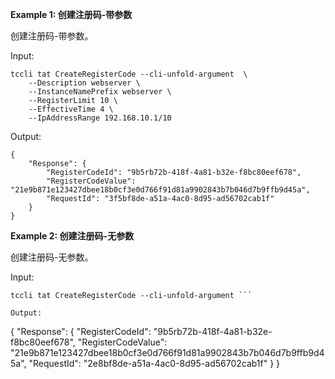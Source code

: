 **Example 1: 创建注册码-带参数**

创建注册码-带参数。

Input: 

```
tccli tat CreateRegisterCode --cli-unfold-argument  \
    --Description webserver \
    --InstanceNamePrefix webserver \
    --RegisterLimit 10 \
    --EffectiveTime 4 \
    --IpAddressRange 192.168.10.1/10
```

Output: 
```
{
    "Response": {
        "RegisterCodeId": "9b5rb72b-418f-4a81-b32e-f8bc80eef678",
        "RegisterCodeValue": "21e9b871e123427dbee18b0cf3e0d766f91d81a9902843b7b046d7b9ffb9d45a",
        "RequestId": "3f5bf8de-a51a-4ac0-8d95-ad56702cab1f"
    }
}
```

**Example 2: 创建注册码-无参数**

创建注册码-无参数。

Input: 

```
tccli tat CreateRegisterCode --cli-unfold-argument ```

Output: 
```
{
    "Response": {
        "RegisterCodeId": "9b5rb72b-418f-4a81-b32e-f8bc80eef678",
        "RegisterCodeValue": "21e9b871e123427dbee18b0cf3e0d766f91d81a9902843b7b046d7b9ffb9d45a",
        "RequestId": "2e8bf8de-a51a-4ac0-8d95-ad56702cab1f"
    }
}
```

